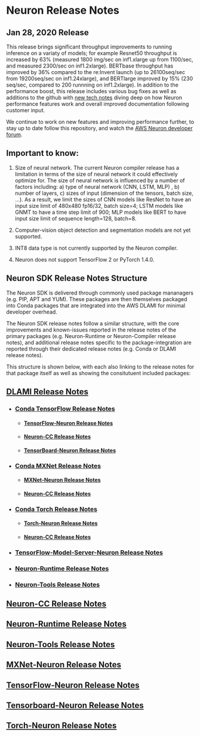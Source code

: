 # Neuron Release Notes

## Jan 28, 2020 Release
This release brings significant throughput improvements to running inference on a variaty of models; for example Resnet50 throughput is increased by 63% (measured 1800 img/sec on inf1.xlarge up from 1100/sec, and measured 2300/sec on inf1.2xlarge). BERTbase throughput has improved by 36% compared to the re:Invent launch (up to 26100seq/sec  from 19200seq/sec on inf1.24xlarge), and BERTlarge improved by 15% (230 seq/sec, compared to 200 runnning on inf1.2xlarge). In addition to the performance boost, this release includes various bug fixes as well as additions to the github with [new tech notes](../docs/technotes) diving deep on how Neuron performance features work and overall improved documentation following customer input. 

We continue to work on new features and improving performance further, to stay up to date follow this repository, and watch the [AWS Neuron developer forum](https://forums.aws.amazon.com/forum.jspa?forumID=355).

## Important to know: 
1. Size of neural network. The current Neuron compiler release has a limitation in terms of the size of neural network it could effectively optimize for. The size of neural network is influenced by a number of factors including: a) type of neural network (CNN, LSTM, MLP) , b) number of layers, c) sizes of input (dimension of the tensors, batch size, ...). As a result, we limit the sizes of CNN models like ResNet to have an input size limit of 480x480 fp16/32, batch size=4; LSTM models like GNMT to have a time step limit of 900; MLP models like BERT to have input size limit of sequence length=128, batch=8.

2. Computer-vision object detection and segmentation models are not yet supported.

3. INT8 data type is not currently supported by the Neuron compiler.

4. Neuron does not support TensorFlow 2 or PyTorch 1.4.0.


## Neuron SDK Release Notes Structure
The Neuron SDK is delivered through commonly used package mananagers (e.g. PIP, APT and YUM). These packages are then themselves packaged into Conda packages that are integrated into the AWS DLAMI for minimal developer overhead. 

The Neuron SDK release notes follow a similar structure, with the core improvements and known-issues reported in the release notes of the primary packages (e.g. Neuron-Runtime or Neuron-Compiler release notes), and additional release notes specific to the package-integration are reported through their dedicated release notes (e.g. Conda or DLAMI release notes).

This structure is shown below, with each also linking to the release notes for that package itself as well as showing the consitutuent included packages:


## [DLAMI Release Notes](./dlami-release-notes.md)

+ ### [Conda TensorFlow Release Notes](./conda/conda-tensorflow-neuron.md)

  + #### [TensorFlow-Neuron Release Notes](./tensorflow-neuron.md)
  + #### [Neuron-CC Release Notes](./neuron-cc.md)
  + #### [TensorBoard-Neuron Release Notes](./tensorboard-neuron.md)

+ ### [Conda MXNet Release Notes](./conda/conda-mxnet-neuron.md)

  + #### [MXNet-Neuron Release Notes](./mxnet-neuron.md)
  + #### [Neuron-CC Release Notes](./neuron-cc.md)
  
+ ### [Conda Torch Release Notes](./conda/conda-torch-neuron.md)

  + #### [Torch-Neuron Release Notes](./torch-neuron.md)
  + #### [Neuron-CC Release Notes](./neuron-cc.md)


+ ### [TensorFlow-Model-Server-Neuron Release Notes](./tensorflow-modelserver-neuron.md)
+ ### [Neuron-Runtime Release Notes](./neuron-runtime.md)
+ ### [Neuron-Tools Release Notes](./neuron-tools.md)


## [Neuron-CC Release Notes](./neuron-cc.md)
## [Neuron-Runtime Release Notes](./neuron-runtime.md)
## [Neuron-Tools Release Notes](./neuron-tools.md)
## [MXNet-Neuron Release Notes](./mxnet-neuron.md)
## [TensorFlow-Neuron Release Notes](./tensorflow-neuron.md)
## [Tensorboard-Neuron Release Notes](./tensorboard-neuron.md)
## [Torch-Neuron Release Notes](./torch-neuron.md)

